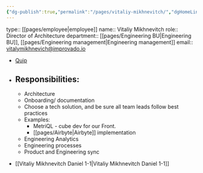 ```yaml
---
{"dg-publish":true,"permalink":"/pages/vitaliy-mikhnevitch/","dgHomeLink":true,"dgPassFrontmatter":false}
---
```


type:: [[pages/employee|employee]]
name:: Vitaliy Mikhnevitch
role:: Director of Architecture 
department::   [[pages/Engineering BU|Engineering BU]], [[pages/Engineering management|Engineering management]] 
email:: vitalymikhnevich@improvado.io

- [Quip](https://improvado.quip.com/dDwyAaAC1lq5)
- ## Responsibilities: 
	- Architecture 
	- Onboarding/ documentation 
	- Choose a tech solution, and be sure all team leads follow best practices 
	- Examples:
		- MetriQL - cube dev for our Front.
		- [[pages/Airbyte|Airbyte]]  implementation
	- Engineering Analytics 
	- Engineering processes 
	- Product and Engineering sync


- [[Vitaliy Mikhnevitch Daniel 1-1|Vitaliy Mikhnevitch Daniel 1-1]]